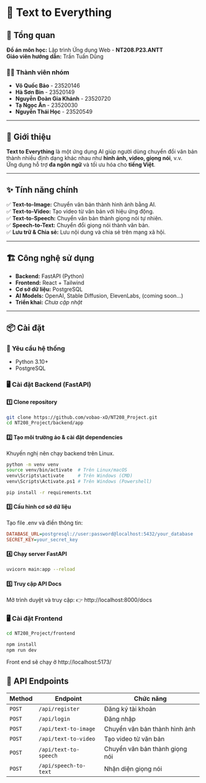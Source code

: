 # 📝 Text to Everything

## 📌 Tổng quan  
**Đồ án môn học:** Lập trình Ứng dụng Web - **NT208.P23.ANTT**  
**Giáo viên hướng dẫn:** Trần Tuấn Dũng  

### 👨‍💻 Thành viên nhóm  
- **Võ Quốc Bảo** - 23520146  
- **Hà Sơn Bin** - 23520149  
- **Nguyễn Đoàn Gia Khánh** - 23520720  
- **Tạ Ngọc Ân** - 23520030  
- **Nguyễn Thái Học** - 23520549  

---

## 🚀 Giới thiệu  
**Text to Everything** là một ứng dụng AI giúp người dùng chuyển đổi văn bản thành nhiều định dạng khác nhau như **hình ảnh, video, giọng nói**, v.v.  
Ứng dụng hỗ trợ **đa ngôn ngữ** và tối ưu hóa cho **tiếng Việt**.

---

## ✨ Tính năng chính  
✅ **Text-to-Image:** Chuyển văn bản thành hình ảnh bằng AI.  
✅ **Text-to-Video:** Tạo video từ văn bản với hiệu ứng động.  
✅ **Text-to-Speech:** Chuyển văn bản thành giọng nói tự nhiên.  
✅ **Speech-to-Text:** Chuyển đổi giọng nói thành văn bản.  
✅ **Lưu trữ & Chia sẻ:** Lưu nội dung và chia sẻ trên mạng xã hội.  

---

## 🏗 Công nghệ sử dụng  
- **Backend:** FastAPI (Python)  
- **Frontend:** React + Tailwind  
- **Cơ sở dữ liệu:** PostgreSQL  
- **AI Models:** OpenAI, Stable Diffusion, ElevenLabs, (coming soon...)  
- **Triển khai:** *Chưa cập nhật*  

---

## 📦 Cài đặt  

### 🔧 Yêu cầu hệ thống  
- Python 3.10+  
- PostgreSQL  

### 🖥️ Cài đặt Backend (FastAPI)  

#### 1️⃣ **Clone repository**  
```bash
git clone https://github.com/vobao-xD/NT208_Project.git
cd NT208_Project/backend/app
```
#### 2️⃣  **Tạo môi trường ảo & cài đặt dependencies**  

Khuyến nghị nên chạy backend trên Linux.

```bash
python -m venv venv
source venv/bin/activate  # Trên Linux/macOS
venv\Scripts\activate     # Trên Windows (CMD)
venv\Scripts\Activate.ps1 # Trên Windows (Powershell)

pip install -r requirements.txt
```
#### 3️⃣ **Cấu hình cơ sở dữ liệu**
Tạo file .env và điền thông tin:
```ini
DATABASE_URL=postgresql://user:password@localhost:5432/your_database
SECRET_KEY=your_secret_key
```
#### 4️⃣ **Chạy server FastAPI**
```bash
uvicorn main:app --reload
```
#### 5️⃣ **Truy cập API Docs**
Mở trình duyệt và truy cập:
👉 http://localhost:8000/docs
### 🖥️ Cài đặt Frontend 
```bash
cd NT208_Project/frontend

npm install
npm run dev
```

Front end sẽ chạy ở http://localhost:5173/

## 📌 API Endpoints

| Method | Endpoint              | Chức năng                         |
|--------|-----------------------|-----------------------------------|
| `POST` | `/api/register`       | Đăng ký tài khoản                 |
| `POST` | `/api/login`          | Đăng nhập                         |
| `POST` | `/api/text-to-image`  | Chuyển văn bản thành hình ảnh     |
| `POST` | `/api/text-to-video`  | Tạo video từ văn bản              |
| `POST` | `/api/text-to-speech` | Chuyển văn bản thành giọng nói    |
| `POST` | `/api/speech-to-text` | Nhận diện giọng nói               |
